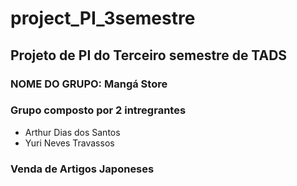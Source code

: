# project_PI_3semestre
<h2>Projeto de PI do Terceiro semestre de TADS</h2>
<h3>NOME DO GRUPO: Mangá Store</h3>
<h3>Grupo composto por 2 intregrantes</h3>
<ul>
  <li>Arthur Dias dos Santos</li>
  <li>Yuri Neves Travassos</li>
</ul>
<h3>Venda de Artigos Japoneses</h3>
